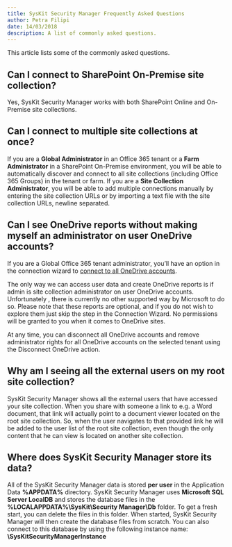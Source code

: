 ```yaml
---  
title: SysKit Security Manager Frequently Asked Questions
author: Petra Filipi 
date: 14/03/2018 
description: A list of commonly asked questions.
--- 
```

This article lists some of the commonly asked questions.

## Can I connect to SharePoint On-Premise site collection?
Yes, SysKit Security Manager works with both SharePoint Online and On-Premise site collections.

## Can I connect to multiple site collections at once? 
If you are a __Global Administrator__ in an Office 365 tenant or a __Farm Administrator__ in a SharePoint On-Premise environment, you will be able to automatically discover and connect to all site collections (including Office 365 Groups) in the tenant or farm.
If you are a __Site Collection Administrator__, you will be able to add multiple connections manually by entering the site collection URLs or by importing a text file with the site collection URLs, newline separated.

## Can I see OneDrive reports without making myself an administrator on user OneDrive accounts?
If you are a Global Office 365 tenant administrator, you’ll have an option in the connection wizard to [connect to all OneDrive accounts](#internal/how-to/connect-to-office-365).

The only way we can access user data and create OneDrive reports is if admin is site collection administrator on user OneDrive accounts. Unfortunately , there is currently no other supported way by Microsoft to do so. Please note that these reports are optional, and if you do not wish to explore them just skip the step in the Connection Wizard. No permissions will be granted to you when it comes to OneDrive sites.

At any time, you can disconnect all OneDrive accounts and remove administrator rights for all OneDrive accounts on the selected tenant using the Disconnect OneDrive action.

## Why am I seeing all the external users on my root site collection?
SysKit Security Manager shows all the external users that have accessed your site collection.
When you share with someone a link to e.g. a Word document, that link will actually point to a document viewer located on the root site collection.
So, when the user navigates to that provided link he will be added to the user list of the root site collection, even though the only content that he can view is located on another site collection.

## Where does SysKit Security Manager store its data?
All of the SysKit Security Manager data is stored __per user__ in the Application Data __%APPDATA%__ directory. SysKit Security Manager uses __Microsoft SQL Server LocalDB__ and stores the database files in the __%LOCALAPPDATA%\SysKit\Security Manager\Db__ folder. To get a fresh start, you can delete the files in this folder. When started, SysKit Security Manager will then create the database files from scratch.
You can also connect to this database by using the following instance name: __\SysKitSecurityManagerInstance__
